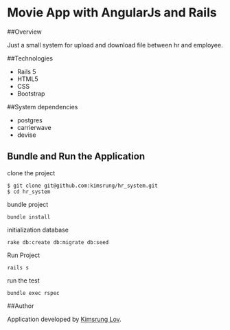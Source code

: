 # Movie App with AngularJs and Rails

##Overview

Just a small system for upload and download file between hr and employee.

##Technologies

- Rails 5
- HTML5
- CSS
- Bootstrap

##System dependencies

- postgres
- carrierwave
- devise

## Bundle and Run the Application
clone the project
```
$ git clone git@github.com:kimsrung/hr_system.git  
$ cd hr_system
```

bundle project
```
bundle install
```

initialization database
```
rake db:create db:migrate db:seed
```

Run Project
```
rails s
```

run the test
```
bundle exec rspec
```

##Author

Application developed by [Kimsrung Lov](https://www.linkedin.com/in/kimsrung-lov-a8897522?trk=nav_responsive_tab_profile_pic).

